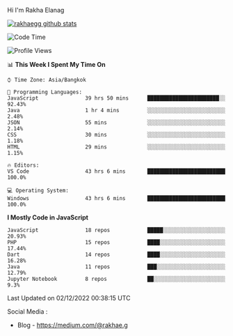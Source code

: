 Hi I'm Rakha Elanag


[![rakhaegg github stats](https://github-readme-stats.vercel.app/api?username=rakhaegg)](https://github.com/rakhaegg/rakhaegg)




<!--START_SECTION:waka-->
![Code Time](http://img.shields.io/badge/Code%20Time-1%2C055%20hrs%2041%20mins-blue)

![Profile Views](http://img.shields.io/badge/Profile%20Views-1-blue)

📊 **This Week I Spent My Time On** 

```text
⌚︎ Time Zone: Asia/Bangkok

💬 Programming Languages: 
JavaScript               39 hrs 50 mins      ███████████████████████░░   92.43% 
Java                     1 hr 4 mins         ░░░░░░░░░░░░░░░░░░░░░░░░░   2.48% 
JSON                     55 mins             ░░░░░░░░░░░░░░░░░░░░░░░░░   2.14% 
CSS                      30 mins             ░░░░░░░░░░░░░░░░░░░░░░░░░   1.18% 
HTML                     29 mins             ░░░░░░░░░░░░░░░░░░░░░░░░░   1.15%

🔥 Editors: 
VS Code                  43 hrs 6 mins       █████████████████████████   100.0%

💻 Operating System: 
Windows                  43 hrs 6 mins       █████████████████████████   100.0%

```

**I Mostly Code in JavaScript** 

```text
JavaScript               18 repos            █████░░░░░░░░░░░░░░░░░░░░   20.93% 
PHP                      15 repos            ████░░░░░░░░░░░░░░░░░░░░░   17.44% 
Dart                     14 repos            ████░░░░░░░░░░░░░░░░░░░░░   16.28% 
Java                     11 repos            ███░░░░░░░░░░░░░░░░░░░░░░   12.79% 
Jupyter Notebook         8 repos             ██░░░░░░░░░░░░░░░░░░░░░░░   9.3%

```



 Last Updated on 02/12/2022 00:38:15 UTC
<!--END_SECTION:waka-->

Social Media : 
- Blog - https://medium.com/@rakhae.g
